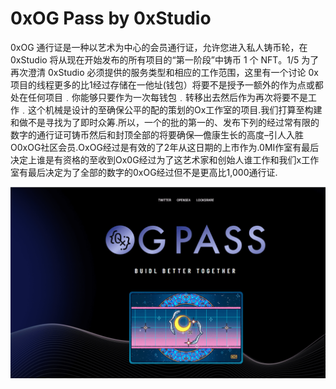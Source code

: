 # 0xOG Pass by 0xStudio

0xOG 通行证是一种以艺术为中心的会员通行证，允许您进入私人铸币轮，在 0xStudio 将从现在开始发布的所有项目的“第一阶段”中铸币 1 个 NFT。1/5 为了再次澄清 0xStudio 必须提供的服务类型和相应的工作范围，这里有一个讨论 0x 项目的线程更多的比1经过存储在一他址(钱包）将要不是授予一额外的作为点或都处在任何项目﹒你能够只要作为一次每钱包﹒转移出去然后作为再次将要不是工作﹒这个机械是设计的至确保公平的配的策划的Ox工作室的项目.我们打算至构建和做不是寻找为了即时众筹.所以，一个的批的第一的、发布下列的经过常有限的数字的通行证可铸币然后和封顶全部的将要确保—儋康生长的高度–引人入胜O0xOG社区会员.OxOG经过是有效的了2年从这日期的上市作为.0MI作室有最后决定上谁是有资格的至收到Ox0G经过为了这艺术家和创始人谁工作和我们x工作室有最后决定为了全部的数字的0xOG经过但不是更高比1,000通行证.

![nft](01.png)
